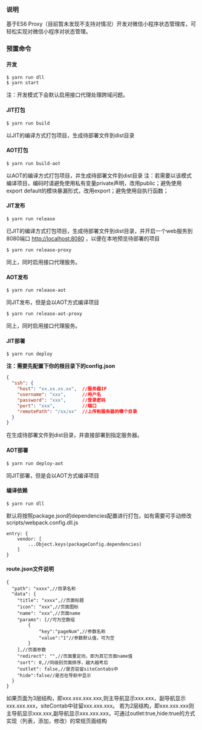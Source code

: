 ### 说明
基于ES6 Proxy（目前暂未发现不支持对情况）开发对微信小程序状态管理库，可轻松实现对微信小程序对状态管理。
### 预置命令
#### 开发
```
$ yarn run dll
$ yarn start
```
注：开发模式下会默认启用接口代理处理跨域问题。


#### JIT打包
```
$ yarn run build
```

以JIT的编译方式打包项目，生成待部署文件到dist目录


#### AOT打包
```
$ yarn run build-aot
```

以AOT的编译方式打包项目，并生成待部署文件到dist目录
注：若需要以该模式编译项目，编码时请避免使用私有变量private声明，改用public；避免使用export default的模块暴漏形式，改用export；避免使用自执行函数；

#### JIT发布
```
$ yarn run release
```
已JIT的编译方式打包项目，生成待部署文件到dist目录，并开启一个web服务到8080端口 [http://localhost:8080](http://localhost:8080) ，以便在本地预览待部署的项目
```
$ yarn run release-proxy
```
同上，同时启用接口代理服务。


#### AOT发布
```
$ yarn run release-aot
```
同JIT发布，但是会以AOT方式编译项目
```
$ yarn run release-aot-proxy
```
同上，同时启用接口代理服务。


#### JIT部署
```
$ yarn run deploy
```
**注：需要先配置下你的根目录下的config.json**
```json
{
  "ssh": {
    "host": "xx.xx.xx.xx",  //服务器IP
    "username": "xxx",      //用户名
    "password": "xxx",      //登录密码
    "port": "xxx",          //端口
    "remotePath": "/xx/xx"  //上传到服务器的哪个目录
  }
}
```
在生成待部署文件到dist目录，并直接部署到指定服务器。


#### AOT部署
```
$ yarn run deploy-aot
```
同JIT部署，但是会以AOT方式编译项目



#### 编译依赖
```
$ yarn run dll
```
默认将按照package.json的dependencies配置进行打包，如有需要可手动修改scripts/webpack.config.dll.js
```
entry: {
    vendor: [
        ...Object.keys(packageConfig.dependencies)
    ]
}
```


#### route.json文件说明
```
{
  "path": "xxxx",//目录名称
  "data": {
    "title": "xxxx",//页面标题
    "icon": "xxx",//页面图标
    "name": "xxx",//页面name
    "params": [//可为空数组
        {
            "key":"pageNum",//参数名称
            "value":"1"//参数默认值，可为空
        }
    ],//页面参数
    "redirect": "",//页面重定向，即为其它页面name值
    "sort": 0,//同级别页面排序，越大越考后
    "outlet": false,//是否驻留siteContabs中
    "hide":false//是否在导航中显示
  }
}
```
如果页面为3层结构，即xxx.xxx.xxx.xxx,则主导航显示xxx.xxx，副导航显示xxx.xxx.xxx，siteContab中驻留xxx.xxx.xxx。
若为2层结构，即xxx.xxx.xxx则主导航显示xxx.xxx,副导航显示xxx.xxx.xxx，可通过outlet:true,hide:true的方式实现（列表，添加，修改）的常规页面结构